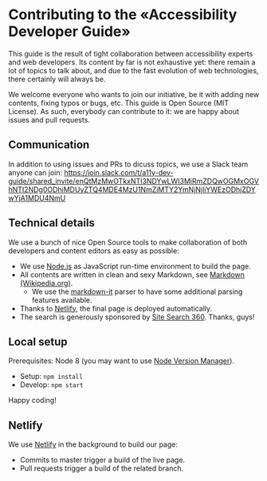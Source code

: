 # Contributing to the «Accessibility Developer Guide»

This guide is the result of tight collaboration between accessibility experts and web developers. Its content by far is not exhaustive yet: there remain a lot of topics to talk about, and due to the fast evolution of web technologies, there certainly will always be.

We welcome everyone who wants to join our initiative, be it with adding new contents, fixing typos or bugs, etc. This guide is Open Source (MIT License). As such, everybody can contribute to it: we are happy about issues and pull requests.

## Communication

In addition to using issues and PRs to dicuss topics, we use a Slack team anyone can join: https://join.slack.com/t/a11y-dev-guide/shared_invite/enQtMzMwOTkxNTI3NDYwLWI3MjRmZDQwOGMxOGVhNTI2NDg0ODhiMDUyZTQ4MDE4MzU1NmZiMTY2YmNjNjliYWEzODhjZDYwYjA1MDU4NmU 

## Technical details

We use a bunch of nice Open Source tools to make collaboration of both developers and content editors as easy as possible:

- We use [Node.js](https://github.com/nodejs/node) as JavaScript run-time environment to build the page.
- All contents are written in clean and sexy Markdown, see [Markdown (Wikipedia.org)](https://en.wikipedia.org/wiki/Markdown).
    - We use the [markdown-it](https://github.com/markdown-it/markdown-it) parser to have some additional parsing features available.
- Thanks to [Netlify](https://www.netlify.com/), the final page is deployed automatically.
- The search is generously sponsored by [Site Search 360](https://sitesearch360.com/). Thanks, guys!

## Local setup

Prerequisites: Node 8 (you may want to use [Node Version Manager](https://github.com/creationix/nvm)).

- Setup: `npm install`
- Develop: `npm start`

Happy coding!

## Netlify

We use [Netlify](https://www.netlify.com/) in the background to build our page:

- Commits to master trigger a build of the live page.
- Pull requests trigger a build of the related branch.
